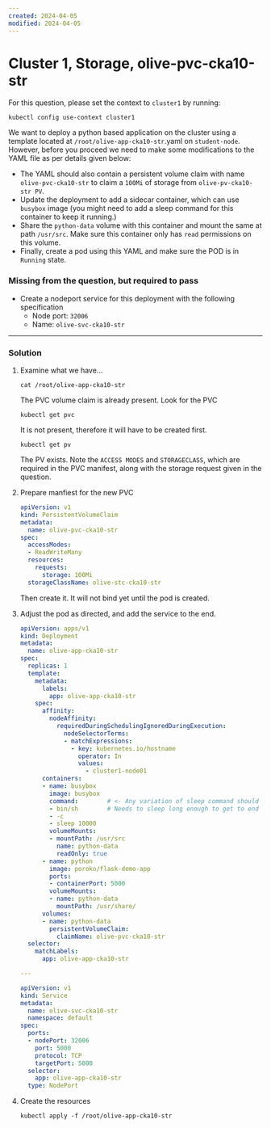 ```yaml
---
created: 2024-04-05
modified: 2024-04-05
---
```

# Cluster 1, Storage, olive-pvc-cka10-str

For this question, please set the context to `cluster1` by running:


```
kubectl config use-context cluster1
```

We want to deploy a python based application on the cluster using a template located at `/root/olive-app-cka10-str`.yaml on `student-node`. However, before you proceed we need to make some modifications to the YAML file as per details given below:


* The YAML should also contain a persistent volume claim with name `olive-pvc-cka10-str` to claim a `100Mi` of storage from `olive-pv-cka10-str PV`.
* Update the deployment to add a sidecar container, which can use `busybox` image (you might need to add a sleep command for this container to keep it running.)
* Share the `python-data` volume with this container and mount the same at path `/usr/src`. Make sure this container only has `read` permissions on this volume.
* Finally, create a pod using this YAML and make sure the POD is in `Running` state.

### Missing from the question, but required to pass

* Create a nodeport service for this deployment with the following specification
    * Node port: `32006`
    * Name: `olive-svc-cka10-str`


---

### Solution

1.  Examine what we have...

    ```
    cat /root/olive-app-cka10-str
    ```

    The PVC volume claim is already present. Look for the PVC

    ```
    kubectl get pvc
    ```

    It is not present, therefore it will have to be created first.

    ```
    kubectl get pv
    ```

    The PV exists. Note the `ACCESS MODES` and `STORAGECLASS`, which are required in the PVC manifest, along with the storage request given in the question.

1.  Prepare manfiest for the new PVC

    ```yaml
    apiVersion: v1
    kind: PersistentVolumeClaim
    metadata:
      name: olive-pvc-cka10-str
    spec:
      accessModes:
      - ReadWriteMany
      resources:
        requests:
          storage: 100Mi
      storageClassName: olive-stc-cka10-str
    ```

    Then create it. It will not bind yet until the pod is created.

1.  Adjust the pod as directed, and add the service to the end.

    ```yaml
    apiVersion: apps/v1
    kind: Deployment
    metadata:
      name: olive-app-cka10-str
    spec:
      replicas: 1
      template:
        metadata:
          labels:
            app: olive-app-cka10-str
        spec:
          affinity:
            nodeAffinity:
              requiredDuringSchedulingIgnoredDuringExecution:
                nodeSelectorTerms:
                - matchExpressions:
                  - key: kubernetes.io/hostname
                    operator: In
                    values:
                      - cluster1-node01
          containers:
          - name: busybox
            image: busybox
            command:        # <- Any variation of sleep command should work.
            - bin/sh        # Needs to sleep long enough to get to end of test.
            - -c
            - sleep 10000
            volumeMounts:
            - mountPath: /usr/src
              name: python-data
              readOnly: true
          - name: python
            image: poroko/flask-demo-app
            ports:
            - containerPort: 5000
            volumeMounts:
            - name: python-data
              mountPath: /usr/share/
          volumes:
          - name: python-data
            persistentVolumeClaim:
              claimName: olive-pvc-cka10-str
      selector:
        matchLabels:
          app: olive-app-cka10-str

    ---

    apiVersion: v1
    kind: Service
    metadata:
      name: olive-svc-cka10-str
      namespace: default
    spec:
      ports:
      - nodePort: 32006
        port: 5000
        protocol: TCP
        targetPort: 5000
      selector:
        app: olive-app-cka10-str
      type: NodePort
    ```

1.  Create the resources

    ```
    kubectl apply -f /root/olive-app-cka10-str
    ```